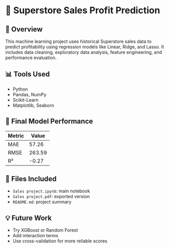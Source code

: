 # 🛒 Superstore Sales Profit Prediction

## 📘 Overview
This machine learning project uses historical Superstore sales data to predict profitability using regression models like Linear, Ridge, and Lasso. It includes data cleaning, exploratory data analysis, feature engineering, and performance evaluation.

## 📊 Tools Used
- Python
- Pandas, NumPy
- Scikit-Learn
- Matplotlib, Seaborn

## 🧠 Final Model Performance
| Metric | Value |
|--------|-------|
| MAE    | 57.26 |
| RMSE   | 263.59 |
| R²     | -0.27 |

## 📁 Files Included
- `Sales project.ipynb`: main notebook
- `Sales project.pdf`: exported version
- `README.md`: project summary


## 💡 Future Work
- Try XGBoost or Random Forest
- Add interaction terms
- Use cross-validation for more reliable scores
